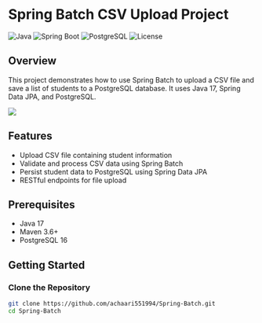 # Spring Batch CSV Upload Project

![Java](https://img.shields.io/badge/Java-17-blue.svg)
![Spring Boot](https://img.shields.io/badge/Spring%20Boot-2.7.0-brightgreen.svg)
![PostgreSQL](https://img.shields.io/badge/PostgreSQL-16-blue.svg)
![License](https://img.shields.io/badge/License-MIT-yellow.svg)

## Overview
This project demonstrates how to use Spring Batch to upload a CSV file and save a list of students to a PostgreSQL database. It uses Java 17, Spring Data JPA, and PostgreSQL.

<img src="https://miro.medium.com/v2/resize:fit:1400/1*bYPPzvrVk4Y91ZTEp1TPUQ.png"/>

## Features
- Upload CSV file containing student information
- Validate and process CSV data using Spring Batch
- Persist student data to PostgreSQL using Spring Data JPA
- RESTful endpoints for file upload

## Prerequisites
- Java 17
- Maven 3.6+
- PostgreSQL 16

## Getting Started

### Clone the Repository
```sh
git clone https://github.com/achaari551994/Spring-Batch.git
cd Spring-Batch
```
